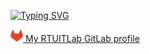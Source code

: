 [![Typing SVG](https://readme-typing-svg.demolab.com?font=PT+Mono&color=43AFA2&lines=Hi+there+%F0%9F%91%8B)](https://git.io/typing-svg)

<div>
<a href="https://gitlab.rtuitlab.dev/FlynnTaggart">
<img src="https://github.com/devicons/devicon/blob/master/icons/gitlab/gitlab-plain.svg" title="Gitlab" alt="Gitlab" width="20" height="20"/>  My RTUITLab GitLab profile
</a>
</div>


<!--
**FlynnTaggart/FlynnTaggart** is a ✨ _special_ ✨ repository because its `README.md` (this file) appears on your GitHub profile.

Here are some ideas to get you started:

- 🔭 I’m currently working on ...
- 🌱 I’m currently learning ...
- 👯 I’m looking to collaborate on ...
- 🤔 I’m looking for help with ...
- 💬 Ask me about ...
- 📫 How to reach me: ...
- 😄 Pronouns: ...
- ⚡ Fun fact: ...
-->
